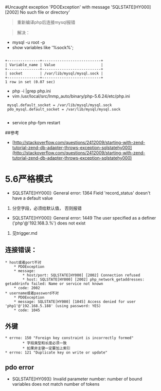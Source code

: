 #Uncaught exception 'PDOException' with message 'SQLSTATE[HY000] [2002] No such file or directory'
> 重新编译php后连接mysql报错

> 解决：

+ mysql -u root -p
+ show variables like '%sock%'; 

```

+---------------+---------------------------+
| Variable_name | Value                     |
+---------------+---------------------------+
| socket        | /var/lib/mysql/mysql.sock |
+---------------+---------------------------+
1 row in set (0.07 sec)

```

+ php -i |grep php.ini
+ vim /usr/local/src/lnmp_auto/binary/php-5.6.24/etc/php.ini

```
 mysql.default_socket = /var/lib/mysql/mysql.sock
 pdo_mysql.default_socket = /var/lib/mysql/mysql.sock
 
```
+ service php-fpm restart

##参考
+   [http://stackoverflow.com/questions/2412009/starting-with-zend-tutorial-zend-db-adapter-throws-exception-sqlstatehy000](http://stackoverflow.com/questions/2412009/starting-with-zend-tutorial-zend-db-adapter-throws-exception-sqlstatehy000)



# 5.6严格模式
+   SQLSTATE[HY000]: General error: 1364 Field 'record_status' doesn't have a default value
1. 分空字段，必须给默认值， 否则报错
+   SQLSTATE[HY000]: General error: 1449 The user specified as a definer ('php'@'192.168.3.%') does not exist
1. 见trigger.md


## 连接错误：
    * host或者port不对
        * PDOException
        * message: 
            * host/port: SQLSTATE[HY000] [2002] Connection refused
            * host: SQLSTATE[HY000] [2002] php_network_getaddresses: getaddrinfo failed: Name or service not known
        * code: 2002
    * username或者password不对
        * PDOException
        * message: SQLSTATE[HY000] [1045] Access denied for user 'php1'@'192.168.5.188' (using password: YES)
        * code: 1045
        
        
        
## 外键
    * errno: 150 "Foreign key constraint is incorrectly formed"
            * 字段类型和长度必须一致
            * 如果非主键一定要加上索引
    * errno: 121 "Duplicate key on write or update"

## pdo error
   * SQLSTATE[HY093]: Invalid parameter number: number of bound variables does not match number of tokens
               